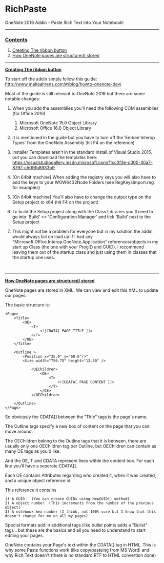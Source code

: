 # RichPaste
OneNote 2016 Addin - Paste Rich Text Into Your Notebook!
________________________________________________________________________

<h3><u> Contents </u></h3>
<ol>
<li><u>Creating The ribbon button</u></li>
<li><u>How OneNote pages are structured/ stored</u></li>
</ol>

<hr>
<b><u>Creating The ribbon button</u></b>

To start off the addin simply follow this guide: http://www.malteahrens.com/#/blog/howto-onenote-dev/

Most of the guide is still relevant to OneNote 2016 but there are some notable changes:

1) When you add the assemblies you'll need the following COM assemblies (for Office 2016)

    1) Microsoft OneNote 15.0 Object Library
    2) Microsoft Office 16.0 Object Library

2) It is mentioned in the guide but you have to turn off the 'Embed Interop Types' from the OneNote Assembly (hit F4 on the reference)

3) Installer Templates aren't in the standard install of Visual Studio 2015, but you can download the templates here: https://visualstudiogallery.msdn.microsoft.com/f1cc3f3e-c300-40a7-8797-c509fb8933b9

4) [On 64bit machine] When adding the registry keys you will also have to add the keys to your WOW6432Node Folders (see RegKeysImport.reg for examples)

5) [On 64bit machine] You'll also have to change the output type on the Setup project to x64 (hit F4 on the project)

6) To build the Setup project along with the Class Libraries you'll need to go into 'Build' >> 'Configuration Manager' and tick 'Build' next to the Setup project

7) This might not be a problem for everyone but in my solution the addin would always fail on load up if I had any "Microsoft.Office.Interop.OneNote.Application" references/objects in my start up Class (the one with your ProgID and GUID). I recommend leaving them out of the startup class and just using them in classes that the startup one uses.
<br>
<hr>
<b><u>How OneNote pages are structured/ stored</u></b>

OneNote pages are stored in XML. We can view and edit this XML to update our pages.

The basic structure is:


    <Page>
        <Title>
            <OE>
                <T>
                    <![CDATA[ PAGE TITLE ]]>
                </T>
            </OE>
        </Title>
        
        <Outline >
            <Position x="35.0" y="60.0"/>"                                  
            <Size width="750.75" height="13.50" />        
        
                <OEChildren>
                    <OE>
                        <T>
                            <![CDATA[ PAGE CONTENT ]]>
                        </T>
                    </OE>
                </OEChildren>
        
        </Outline>
    </Page>
    

So obviously the CDATA[] between the "Title" tags is the page's name. 

The Outline tags specify a new box of content on the page that you can move around. 

The OEChildren belong to the Outline tags that it is between, there are usually only one OEChildren tag per Outline, but OEChildren can contain as many OE tags as you'd like. 

And the OE, T and CDATA represent lines within the content box. For each line you'll have a seperate CDATA[].

Each OE contains Attributes regarding who created it, when it was created, and a unique object reference id.

This reference it contains 

    1) A GUID   (You can create GUIDs using NewGUID() method)
    2) A object number  (This increments from the number of the previous object)
    3) A notebook hex number (I think, not 100% sure but I know that this doesn't change for me on all my pages)


Special formats add in additional tags (like bullet points adds a "Bullet" tag)... but these are the basics and all you need to understand to start editing your pages.

OneNote contains your Page's text within the CDATA[] tag in HTML. This is why some Paste functions work (like copy/pasteing from MS Word) and why Rich Text doesn't (there is no standard RTF to HTML convertion done)

